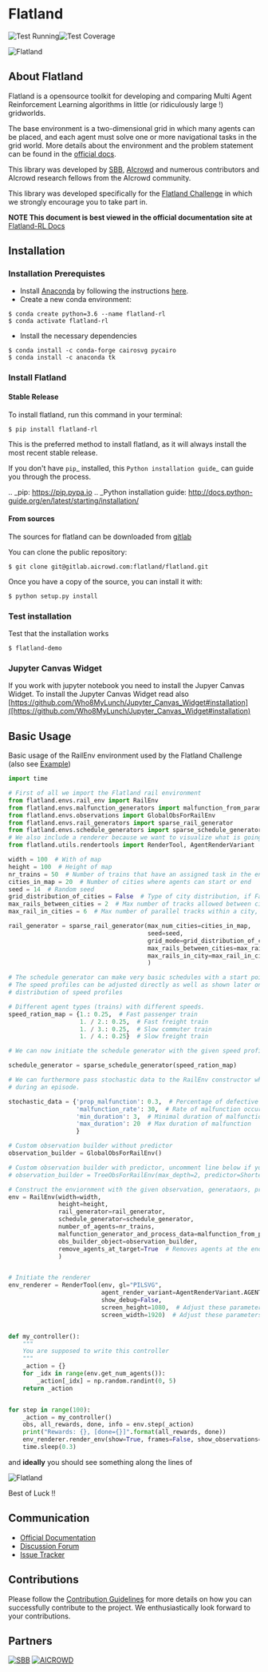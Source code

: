Flatland
========

![Test Running](https://gitlab.aicrowd.com/flatland/flatland/badges/master/pipeline.svg)![Test Coverage](https://gitlab.aicrowd.com/flatland/flatland/badges/master/coverage.svg "asdff")


![Flatland](https://i.imgur.com/0rnbSLY.gif)

## About Flatland

Flatland is a opensource toolkit for developing and comparing Multi Agent Reinforcement Learning algorithms in little (or ridiculously large !) gridworlds.

The base environment is a two-dimensional grid in which many agents can be placed, and each agent must solve one or more navigational tasks in the grid world. More details about the environment and the problem statement can be found in the [official docs](http://flatland-rl-docs.s3-website.eu-central-1.amazonaws.com/).

This library was developed by [SBB](<https://www.sbb.ch/en/>), [AIcrowd](https://www.aicrowd.com/) and numerous contributors and AIcrowd research fellows from the AIcrowd community. 

This library was developed specifically for the [Flatland Challenge](https://www.aicrowd.com/challenges/flatland-challenge) in which we strongly encourage you to take part in. 

**NOTE This document is best viewed in the official documentation site at** [Flatland-RL Docs](http://flatland-rl-docs.s3-website.eu-central-1.amazonaws.com/)


## Installation
### Installation Prerequistes

* Install [Anaconda](https://www.anaconda.com/distribution/) by following the instructions [here](https://www.anaconda.com/distribution/).
* Create a new conda environment:

```console
$ conda create python=3.6 --name flatland-rl
$ conda activate flatland-rl
```

* Install the necessary dependencies

```console
$ conda install -c conda-forge cairosvg pycairo
$ conda install -c anaconda tk  
```

### Install Flatland
#### Stable Release

To install flatland, run this command in your terminal:

```console
$ pip install flatland-rl
```

This is the preferred method to install flatland, as it will always install the most recent stable release.

If you don't have `pip`_ installed, this `Python installation guide`_ can guide
you through the process.

.. _pip: https://pip.pypa.io
.. _Python installation guide: http://docs.python-guide.org/en/latest/starting/installation/


#### From sources

The sources for flatland can be downloaded from [gitlab](https://gitlab.aicrowd.com/flatland/flatland)

You can clone the public repository:
```console
$ git clone git@gitlab.aicrowd.com:flatland/flatland.git
```

Once you have a copy of the source, you can install it with:

```console
$ python setup.py install
```

### Test installation

Test that the installation works

```console
$ flatland-demo
```



### Jupyter Canvas Widget
If you work with jupyter notebook you need to install the Jupyer Canvas Widget. To install the Jupyter Canvas Widget read also
[https://github.com/Who8MyLunch/Jupyter_Canvas_Widget#installation]([https://github.com/Who8MyLunch/Jupyter_Canvas_Widget#installation)

## Basic Usage

Basic usage of the RailEnv environment used by the Flatland Challenge (also see [Example](https://gitlab.aicrowd.com/flatland/flatland/blob/master/examples/introduction_flatland_2_1.py))


```python
import time

# First of all we import the Flatland rail environment
from flatland.envs.rail_env import RailEnv
from flatland.envs.malfunction_generators import malfunction_from_params
from flatland.envs.observations import GlobalObsForRailEnv
from flatland.envs.rail_generators import sparse_rail_generator
from flatland.envs.schedule_generators import sparse_schedule_generator
# We also include a renderer because we want to visualize what is going on in the environment
from flatland.utils.rendertools import RenderTool, AgentRenderVariant

width = 100  # With of map
height = 100  # Height of map
nr_trains = 50  # Number of trains that have an assigned task in the env
cities_in_map = 20  # Number of cities where agents can start or end
seed = 14  # Random seed
grid_distribution_of_cities = False  # Type of city distribution, if False cities are randomly placed
max_rails_between_cities = 2  # Max number of tracks allowed between cities. This is number of entry point to a city
max_rail_in_cities = 6  # Max number of parallel tracks within a city, representing a realistic trainstation

rail_generator = sparse_rail_generator(max_num_cities=cities_in_map,
                                       seed=seed,
                                       grid_mode=grid_distribution_of_cities,
                                       max_rails_between_cities=max_rails_between_cities,
                                       max_rails_in_city=max_rail_in_cities,
                                       )

# The schedule generator can make very basic schedules with a start point, end point and a speed profile for each agent.
# The speed profiles can be adjusted directly as well as shown later on. We start by introducing a statistical
# distribution of speed profiles

# Different agent types (trains) with different speeds.
speed_ration_map = {1.: 0.25,  # Fast passenger train
                    1. / 2.: 0.25,  # Fast freight train
                    1. / 3.: 0.25,  # Slow commuter train
                    1. / 4.: 0.25}  # Slow freight train

# We can now initiate the schedule generator with the given speed profiles

schedule_generator = sparse_schedule_generator(speed_ration_map)

# We can furthermore pass stochastic data to the RailEnv constructor which will allow for stochastic malfunctions
# during an episode.

stochastic_data = {'prop_malfunction': 0.3,  # Percentage of defective agents
                   'malfunction_rate': 30,  # Rate of malfunction occurence
                   'min_duration': 3,  # Minimal duration of malfunction
                   'max_duration': 20  # Max duration of malfunction
                   }

# Custom observation builder without predictor
observation_builder = GlobalObsForRailEnv()

# Custom observation builder with predictor, uncomment line below if you want to try this one
# observation_builder = TreeObsForRailEnv(max_depth=2, predictor=ShortestPathPredictorForRailEnv())

# Construct the enviornment with the given observation, generataors, predictors, and stochastic data
env = RailEnv(width=width,
              height=height,
              rail_generator=rail_generator,
              schedule_generator=schedule_generator,
              number_of_agents=nr_trains,
              malfunction_generator_and_process_data=malfunction_from_params(stochastic_data),
              obs_builder_object=observation_builder,
              remove_agents_at_target=True  # Removes agents at the end of their journey to make space for others
              )


# Initiate the renderer
env_renderer = RenderTool(env, gl="PILSVG",
                          agent_render_variant=AgentRenderVariant.AGENT_SHOWS_OPTIONS_AND_BOX,
                          show_debug=False,
                          screen_height=1080,  # Adjust these parameters to fit your resolution
                          screen_width=1920)  # Adjust these parameters to fit your resolution


def my_controller():
    """
    You are supposed to write this controller
    """
    _action = {}
    for _idx in range(env.get_num_agents()):
        _action[_idx] = np.random.randint(0, 5)
    return _action


for step in range(100):
    _action = my_controller()
    obs, all_rewards, done, info = env.step(_action)
    print("Rewards: {}, [done={}]".format(all_rewards, done))
    env_renderer.render_env(show=True, frames=False, show_observations=False)
    time.sleep(0.3)
```

and **ideally** you should see something along the lines of

![Flatland](https://i.imgur.com/Pc9aH4P.gif)

Best of Luck !!

## Communication
* [Official Documentation](http://flatland-rl-docs.s3-website.eu-central-1.amazonaws.com/)
* [Discussion Forum](https://discourse.aicrowd.com/c/flatland-challenge)
* [Issue Tracker](https://gitlab.aicrowd.com/flatland/flatland/issues/)


## Contributions
Please follow the [Contribution Guidelines](http://flatland-rl-docs.s3-website.eu-central-1.amazonaws.com/contributing.html) for more details on how you can successfully contribute to the project. We enthusiastically look forward to your contributions.

## Partners
<a href="https://sbb.ch" target="_blank"><img src="https://i.imgur.com/OSCXtde.png" alt="SBB"/></a>
<a href="https://www.aicrowd.com"  target="_blank"><img src="https://avatars1.githubusercontent.com/u/44522764?s=200&v=4" alt="AICROWD"/></a>



